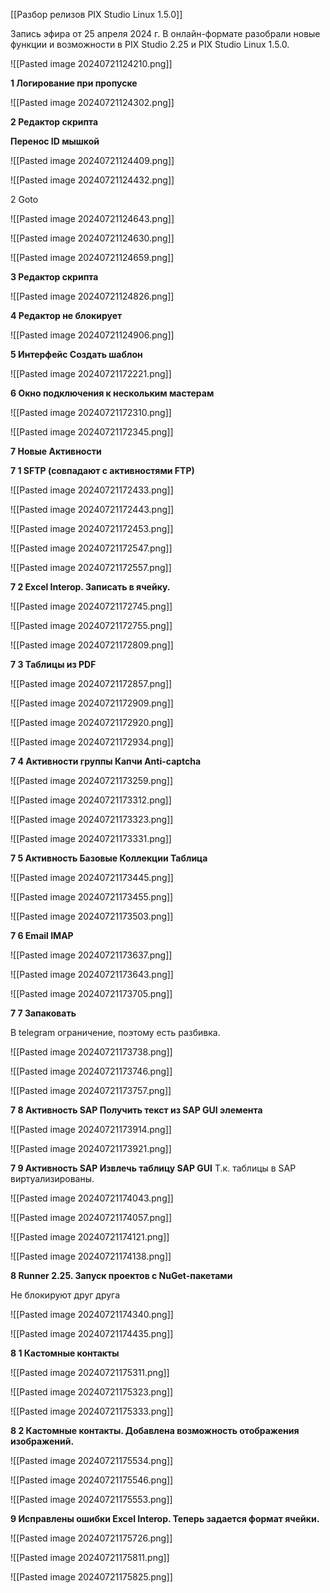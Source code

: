 

[[Разбор релизов PIX Studio Linux 1.5.0]]

Запись эфира от 25 апреля 2024 г. В онлайн-формате разобрали новые функции и возможности в PIX Studio 2.25 и PIX Studio Linux 1.5.0.



![[Pasted image 20240721124210.png]]






**1 Логирование при пропуске**


![[Pasted image 20240721124302.png]]




**2 Редактор скрипта**

**Перенос ID мышкой**

![[Pasted image 20240721124409.png]]


![[Pasted image 20240721124432.png]]






2 Goto


![[Pasted image 20240721124643.png]]


![[Pasted image 20240721124630.png]]



![[Pasted image 20240721124659.png]]



**3 Редактор скрипта**


![[Pasted image 20240721124826.png]]



**4 Редактор не блокирует**

![[Pasted image 20240721124906.png]]




**5 Интерфейс Создать шаблон**

![[Pasted image 20240721172221.png]]



**6 Окно подключения к нескольким мастерам**



![[Pasted image 20240721172310.png]]



![[Pasted image 20240721172345.png]]



**7 Новые Активности**

**7 1 SFTP (совпадают с активностями FTP)**

![[Pasted image 20240721172433.png]]


![[Pasted image 20240721172443.png]]



![[Pasted image 20240721172453.png]]





![[Pasted image 20240721172547.png]]



![[Pasted image 20240721172557.png]]


**7 2 Excel Interop. Записать в ячейку.**


![[Pasted image 20240721172745.png]]


![[Pasted image 20240721172755.png]]



![[Pasted image 20240721172809.png]]



**7 3 Таблицы из PDF**


![[Pasted image 20240721172857.png]]


![[Pasted image 20240721172909.png]]



![[Pasted image 20240721172920.png]]



![[Pasted image 20240721172934.png]]



**7 4 Активности группы Капчи Anti-captcha**


![[Pasted image 20240721173259.png]]



![[Pasted image 20240721173312.png]]



![[Pasted image 20240721173323.png]]



![[Pasted image 20240721173331.png]]



**7 5 Активность Базовые Коллекции Таблица**


![[Pasted image 20240721173445.png]]


![[Pasted image 20240721173455.png]]



![[Pasted image 20240721173503.png]]



**7 6 Email IMAP**


![[Pasted image 20240721173637.png]]


![[Pasted image 20240721173643.png]]


![[Pasted image 20240721173705.png]]



**7 7 Запаковать**

В  telegram ограничение, поэтому есть разбивка.

![[Pasted image 20240721173738.png]]




![[Pasted image 20240721173746.png]]




![[Pasted image 20240721173757.png]]



**7 8 Активность SAP Получить текст из SAP GUI элемента**


![[Pasted image 20240721173914.png]]


![[Pasted image 20240721173921.png]]



**7 9 Активность SAP Извлечь таблицу SAP GUI**
Т.к. таблицы в SAP виртуализированы.

![[Pasted image 20240721174043.png]]


![[Pasted image 20240721174057.png]]


![[Pasted image 20240721174121.png]]


![[Pasted image 20240721174138.png]]




**8 Runner 2.25. Запуск проектов с NuGet-пакетами**

Не блокируют друг друга

![[Pasted image 20240721174340.png]]

![[Pasted image 20240721174435.png]]



**8 1 Кастомные контакты**


![[Pasted image 20240721175311.png]]



![[Pasted image 20240721175323.png]]


![[Pasted image 20240721175333.png]]



**8 2 Кастомные контакты. Добавлена возможность отображения изображений.**


![[Pasted image 20240721175534.png]]


![[Pasted image 20240721175546.png]]


![[Pasted image 20240721175553.png]]


**9 Исправлены ошибки Excel Interop. Теперь задается формат ячейки.**



![[Pasted image 20240721175726.png]]


![[Pasted image 20240721175811.png]]




![[Pasted image 20240721175825.png]]




